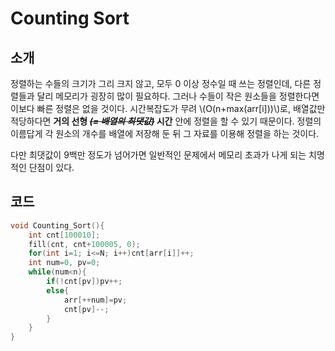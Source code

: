 # Counting Sort

## 소개

정렬하는 수들의 크기가 그리 크지 않고, 모두 0 이상 정수일 때 쓰는 정렬인데, 다른 정렬들과 달리 메모리가 굉장히 많이 필요하다. 그러나 수들이 작은 원소들을 정렬한다면 이보다 빠른 정렬은 없을 것이다. 시간복잡도가 무려 \\(O(n+max(arr[i]))\\)로, 배열값만 적당하다면 **거의 선형 *~~(= 배열의 최댓값)~~* 시간** 안에 정렬을 할 수 있기 때문이다. 정렬의 이름답게 각 원소의 개수를 배열에 저장해 둔 뒤 그 자료를 이용해 정렬을 하는 것이다. 

다만 최댓값이 9백만 정도가 넘어가면 일반적인 문제에서 메모리 초과가 나게 되는 치명적인 단점이 있다.

## 코드

```c++
void Counting_Sort(){
    int cnt[100010];
    fill(cnt, cnt+100005, 0);
    for(int i=1; i<=N; i++)cnt[arr[i]]++;
    int num=0, pv=0;
    while(num<n){
        if(!cnt[pv])pv++;
        else{
            arr[++num]=pv;
            cnt[pv]--;
        }
    }
}
```

